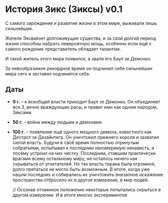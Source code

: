 # История Зикс (Зиксы) v0.1

С самого зарождения и развития жизни в этом мире, выживали лишь сильнейшие.

Жители Эксвайзет долгоживущие существа, и за свой долгий период жизни способны набрать невероятную мощь, особенно если ещё с самого рождение представитель обладает талантом.

И такой житель этого мира появился, а звали его Баул зе Демониз.

За невообразимое рекордное время он подчинил себе сильнейших мира сего и заставил подчинятся себе.

## Даты

* **0 г.** – к всеобщей власти приходит Баул зе Демониз. Он объединяет все 3, вечно враждующие расы, и правит ими как одним народом, Зиксами.
* **50 г.** – война между людьми и демонами.
* **100 г.** – появление ещё одного мощного демона, известного как Дестрот зе Дезайнтегр. Он уничтожил прежнего короля и захватил силой власть. Будучи в своё время полностью отринутым собратьями, испытывал к последним неизмеримую ненависть, а посему устроил на них чистку. Последним, ставшим практически врагами всему остальному миру, не осталось ничего как скрываться от угнетателей. Но так власть тирана была огромной, долго прятаться не могло быть возможным. В итоге, когда уже нашли последних и собирались их уничтожить внезапное искажение пространства отбросило их в другое измерение, в мир людей.

  // Осознав отчаянное положение некоторые попытались скрыться в  другом измерении. И в итоге многих экспериментов
